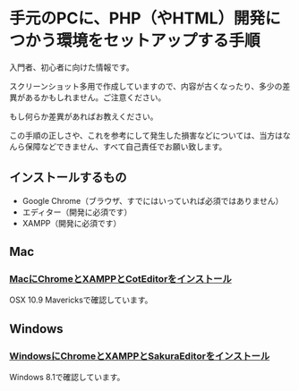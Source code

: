 手元のPCに、PHP（やHTML）開発につかう環境をセットアップする手順
====================================

入門者、初心者に向けた情報です。

スクリーンショット多用で作成していますので、内容が古くなったり、多少の差異があるかもしれません。ご注意ください。

もし何らか差異があればお教えください。

この手順の正しさや、これを参考にして発生した損害などについては、当方はなんら保障などできません、すべて自己責任でお願い致します。

## インストールするもの

- Google Chrome（ブラウザ、すでにはいっていれば必須ではありません）
- エディター（開発に必須です）
- XAMPP（開発に必須です）


## Mac

### [MacにChromeとXAMPPとCotEditorをインストール](mac/README.md)

OSX 10.9 Mavericksで確認しています。

## Windows

### [WindowsにChromeとXAMPPとSakuraEditorをインストール](win/README.md)

Windows 8.1で確認しています。



